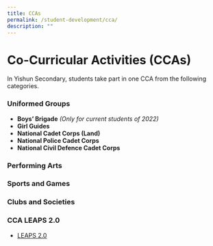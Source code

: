 ```yaml
---
title: CCAs
permalink: /student-development/cca/
description: ""
---
```

Co-Curricular Activities (CCAs)
===============================

In Yishun Secondary, students take part in one CCA from the following categories. 


### Uniformed Groups

* **Boys’ Brigade** *(Only for current students of 2022)*
* **Girl Guides**
* **National Cadet Corps (Land)**
* **National Police Cadet Corps**
* **National Civil Defence Cadet Corps**



### Performing Arts




### Sports and Games




### Clubs and Societies



### CCA LEAPS 2.0

*   [LEAPS 2.0](https://yishunsec.moe.edu.sg/qql/slot/u276/Holistic%20Education/Student%20Development/CCA/CCA%20LEAPS%202.0/LEAPS-2.0-Parents.pdf)